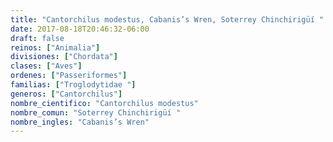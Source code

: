 ```yaml
---
title: "Cantorchilus modestus, Cabanis’s Wren, Soterrey Chinchirigüí "
date: 2017-08-18T20:46:32-06:00
draft: false
reinos: ["Animalia"]
divisiones: ["Chordata"]
clases: ["Aves"]
ordenes: ["Passeriformes"]
familias: ["Troglodytidae "]
generos: ["Cantorchilus"]
nombre_cientifico: "Cantorchilus modestus"
nombre_comun: "Soterrey Chinchirigüí "
nombre_ingles: "Cabanis’s Wren"
---
```


